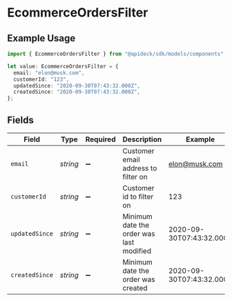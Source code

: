 # EcommerceOrdersFilter

## Example Usage

```typescript
import { EcommerceOrdersFilter } from "@apideck/sdk/models/components";

let value: EcommerceOrdersFilter = {
  email: "elon@musk.com",
  customerId: "123",
  updatedSince: "2020-09-30T07:43:32.000Z",
  createdSince: "2020-09-30T07:43:32.000Z",
};
```

## Fields

| Field                                    | Type                                     | Required                                 | Description                              | Example                                  |
| ---------------------------------------- | ---------------------------------------- | ---------------------------------------- | ---------------------------------------- | ---------------------------------------- |
| `email`                                  | *string*                                 | :heavy_minus_sign:                       | Customer email address to filter on      | elon@musk.com                            |
| `customerId`                             | *string*                                 | :heavy_minus_sign:                       | Customer id to filter on                 | 123                                      |
| `updatedSince`                           | *string*                                 | :heavy_minus_sign:                       | Minimum date the order was last modified | 2020-09-30T07:43:32.000Z                 |
| `createdSince`                           | *string*                                 | :heavy_minus_sign:                       | Minimum date the order was created       | 2020-09-30T07:43:32.000Z                 |